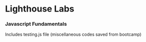 # Lighthouse Labs

### Javascript Fundamentals

Includes testing.js file (miscellaneous codes saved from bootcamp)
